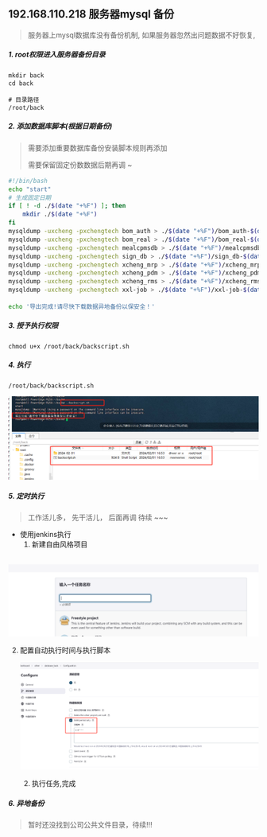 ## 192.168.110.218 服务器mysql 备份


> 服务器上mysql数据库没有备份机制, 如果服务器忽然出问题数据不好恢复, 



##### 1. root权限进入服务器备份目录

``` shell
mkdir back
cd back

# 目录路径
/root/back
```



##### 2. 添加数据库脚本(根据日期备份)

> 需要添加重要数据库备份安装脚本规则再添加 
>
> 需要保留固定份数数据后期再调 ~

``` bash
#!/bin/bash
echo "start"
# 生成固定日期
if [ ! -d ./$(date "+%F") ]; then
    mkdir ./$(date "+%F")
fi
mysqldump -uxcheng -pxchengtech bom_auth > ./$(date "+%F")/bom_auth-$(date +%Y%m%d_%H%M%S).sql;
mysqldump -uxcheng -pxchengtech bom_real > ./$(date "+%F")/bom_real-$(date +%Y%m%d_%H%M%S).sql;
mysqldump -uxcheng -pxchengtech mealcpmsdb > ./$(date "+%F")/mealcpmsdb-$(date +%Y%m%d_%H%M%S).sql;
mysqldump -uxcheng -pxchengtech sign_db > ./$(date "+%F")/sign_db-$(date +%Y%m%d_%H%M%S).sql;
mysqldump -uxcheng -pxchengtech xcheng_mrp > ./$(date "+%F")/xcheng_mrp-$(date +%Y%m%d_%H%M%S).sql;
mysqldump -uxcheng -pxchengtech xcheng_pdm > ./$(date "+%F")/xcheng_pdm-$(date +%Y%m%d_%H%M%S).sql;
mysqldump -uxcheng -pxchengtech xcheng_rms > ./$(date "+%F")/xcheng_rms-$(date +%Y%m%d_%H%M%S).sql;
mysqldump -uxcheng -pxchengtech xxl-job > ./$(date "+%F")/xxl-job-$(date +%Y%m%d_%H%M%S).sql;

echo '导出完成!请尽快下载数据异地备份以保安全！'

```



##### 3. 授予执行权限

``` shell
chmod u+x /root/back/backscript.sh
```



##### 4. 执行

``` shell
/root/back/backscript.sh
```

![image-20240201165455903](.\assets\image-20240201165455903.png)



##### 5. 定时执行 

>  工作活儿多， 先干活儿， 后面再调 待续 ~~~



* 使用jenkins执行
  1. 新建自由风格项目

​		![image-20240229173723986](.\assets\image-20240229173723986.png)



 2. 配置自动执行时间与执行脚本

    ![image-20240229175117589](.\assets\image-20240229175117589.png)

	2. 执行任务,完成









##### 6. 异地备份

>  暂时还没找到公司公共文件目录，待续!!!

